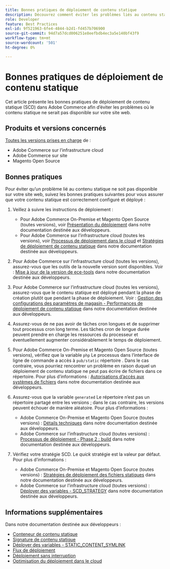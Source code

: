 ```yaml
---
title: Bonnes pratiques de déploiement de contenu statique
description: Découvrez comment éviter les problèmes liés au contenu statique qui n’apparaît pas sur votre vitrine Adobe Commerce ou Magento Open Source.
role: Developer
feature: Best Practices
exl-id: 9f521963-6fe4-4844-b2d1-fd457b706900
source-git-commit: 94d7a57dcd006251e8eefbdb4ec3a5e140bf43f9
workflow-type: tm+mt
source-wordcount: '501'
ht-degree: 0%

---
```


# Bonnes pratiques de déploiement de contenu statique

Cet article présente les bonnes pratiques de déploiement de contenu statique (SCD) dans Adobe Commerce afin d’éviter les problèmes où le contenu statique ne serait pas disponible sur votre site web.

## Produits et versions concernés

[Toutes les versions prises en charge](../../../release/versions.md) de :

* Adobe Commerce sur l’infrastructure cloud
* Adobe Commerce sur site
* Magento Open Source

## Bonnes pratiques

Pour éviter qu’un problème lié au contenu statique ne soit pas disponible sur votre site web, suivez les bonnes pratiques suivantes pour vous assurer que votre contenu statique est correctement configuré et déployé :

1. Veillez à suivre les instructions de déploiement :
   * Pour Adobe Commerce On-Premise et Magento Open Source (toutes versions), voir [Présentation du déploiement](../../../configuration/deployment/overview.md) dans notre documentation destinée aux développeurs.
   * Pour Adobe Commerce sur l’infrastructure cloud (toutes les versions), voir [Processus de déploiement dans le cloud](https://devdocs.magento.com/cloud/deploy/cloud-deployment-process.html) et [Stratégies de déploiement de contenu statique](https://devdocs.magento.com/cloud/deploy/static-content-deployment.html) dans notre documentation destinée aux développeurs.

1. Pour Adobe Commerce sur l’infrastructure cloud (toutes les versions), assurez-vous que les outils de la nouvelle version sont disponibles. Voir : [Mise à jour de la version de ece-tools](https://devdocs.magento.com/cloud/release-notes/ece-release-notes.html) dans notre documentation destinée aux développeurs.
1. Pour Adobe Commerce sur l’infrastructure cloud (toutes les versions), assurez-vous que le contenu statique est déployé pendant la phase de création plutôt que pendant la phase de déploiement. Voir : [Gestion des configurations des paramètres de magasin - Performances de déploiement de contenu statique](https://devdocs.magento.com/cloud/live/sens-data-over.html#cloud-confman-scd-over) dans notre documentation destinée aux développeurs.
1. Assurez-vous de ne pas avoir de tâches cron longues et de supprimer tout processus cron long terme. Les tâches cron de longue durée peuvent prendre en charge les ressources du processeur et éventuellement augmenter considérablement le temps de déploiement.
1. Pour Adobe Commerce On-Premise et Magento Open Source (toutes versions), vérifiez que la variable `php` Le processus dans l’interface de ligne de commande a accès à `pub/static` répertoire . Dans le cas contraire, vous pourriez rencontrer un problème en raison duquel un déploiement de contenu statique ne peut pas écrire de fichiers dans ce répertoire. Pour plus d’informations : [Autorisations d’accès aux systèmes de fichiers](https://experienceleague.adobe.com/docs/commerce-operations/configuration-guide/deployment/file-system-permissions.html) dans notre documentation destinée aux développeurs.
1. Assurez-vous que la variable `generated` Le répertoire n’est pas un répertoire partagé entre les versions ; dans le cas contraire, les versions peuvent échouer de manière aléatoire. Pour plus d’informations :
   * Adobe Commerce On-Premise et Magento Open Source (toutes versions) : [Détails techniques](https://experienceleague.adobe.com/docs/commerce-operations/configuration-guide/deployment/technical-details.html) dans notre documentation destinée aux développeurs.
   * Adobe Commerce sur l’infrastructure cloud (toutes versions) : [Processus de déploiement - Phase 2 : build](https://devdocs.magento.com/cloud/reference/discover-deploy.html#cloud-deploy-over-phases-build) dans notre documentation destinée aux développeurs.

1. Vérifiez votre stratégie SCD. Le *quick* stratégie est la valeur par défaut. Pour plus d’informations :
   * Adobe Commerce On-Premise et Magento Open Source (toutes versions) : [Stratégies de déploiement des fichiers statiques](https://experienceleague.adobe.com/docs/commerce-operations/configuration-guide/cli/static-view/static-view-file-strategy.html) dans notre documentation destinée aux développeurs.
   * Adobe Commerce sur l’infrastructure cloud (toutes versions) : [Déployer des variables - SCD\_STRATEGY](https://devdocs.magento.com/cloud/env/variables-deploy.html#scd_strategy) dans notre documentation destinée aux développeurs.

## Informations supplémentaires

Dans notre documentation destinée aux développeurs :

* [Conteneur de contenu statique](https://developer.adobe.com/commerce/admin-developer/pattern-library/containers/static-content/)
* [Signature de contenu statique](https://experienceleague.adobe.com/docs/commerce-operations/configuration-guide/cache/static-content-signing.html)
* [Déployer des variables - STATIC\_CONTENT\_SYMLINK](https://devdocs.magento.com/cloud/env/variables-deploy.html#static_content_symlink)
* [Flux de déploiement](../../../performance/deployment-flow.md)
* [Déploiement sans interruption](https://devdocs.magento.com/cloud/deploy/reduce-downtime.html)
* [Optimisation du déploiement dans le cloud](https://devdocs.magento.com/cloud/deploy/optimize-cloud-deployment.html)
